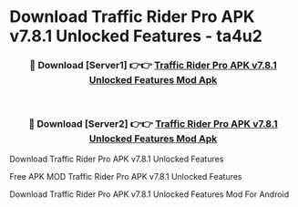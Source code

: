 # Download Traffic Rider Pro APK v7.8.1 Unlocked Features - ta4u2



<div align="center">
<h3>🔴 Download [Server1] 👉👉 <a href="https://momento.my/?title=Traffic_Rider_Pro_APK_v7.8.1_Unlocked_Features">Traffic Rider Pro APK v7.8.1 Unlocked Features Mod Apk</a></h3><br>

<h3>🔴 Download [Server2] 👉👉 <a href="https://momento.my/?title=Traffic_Rider_Pro_APK_v7.8.1_Unlocked_Features">Traffic Rider Pro APK v7.8.1 Unlocked Features Mod Apk</a></h3>
</div>



Download Traffic Rider Pro APK v7.8.1 Unlocked Features 

Free APK MOD Traffic Rider Pro APK v7.8.1 Unlocked Features 

Download Traffic Rider Pro APK v7.8.1 Unlocked Features Mod For Android

